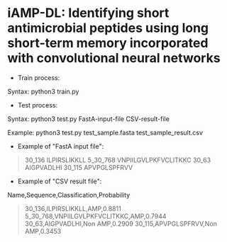 # iAMP-DL: Identifying short antimicrobial peptides using long short-term memory incorporated with convolutional neural networks
+ Train process:

Syntax: python3 train.py

+ Test process: 

Syntax: python3 test.py FastA-input-file CSV-result-file
  
Example: python3 test.py test_sample.fasta test_sample_result.csv

+ Example of "FastA input file": 

>30_136
ILPIRSLIKKLL
>5_30_768
VNPIILGVLPKFVCLITKKC 
>30_63
AIGPVADLHI
>30_115
APVPGLSPFRVV

+ Example of "CSV result file": 

Name,Sequence,Classification,Probability
>30_136,ILPIRSLIKKLL,AMP,0.8811
>5_30_768,VNPIILGVLPKFVCLITKKC,AMP,0.7944
>30_63,AIGPVADLHI,Non AMP,0.2909
>30_115,APVPGLSPFRVV,Non AMP,0.3453
